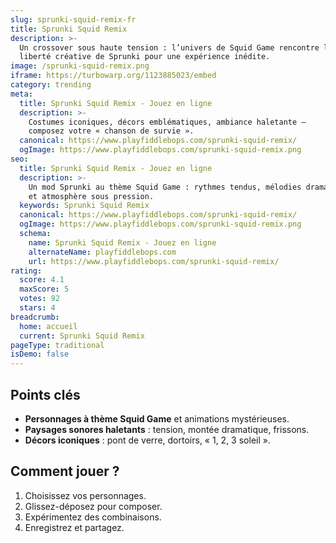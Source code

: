 ```yaml
---
slug: sprunki-squid-remix-fr
title: Sprunki Squid Remix
description: >-
  Un crossover sous haute tension : l’univers de Squid Game rencontre la 
  liberté créative de Sprunki pour une expérience inédite.
image: /sprunki-squid-remix.png
iframe: https://turbowarp.org/1123885023/embed
category: trending
meta:
  title: Sprunki Squid Remix - Jouez en ligne
  description: >-
    Costumes iconiques, décors emblématiques, ambiance haletante — 
    composez votre « chanson de survie ».
  canonical: https://www.playfiddlebops.com/sprunki-squid-remix/
  ogImage: https://www.playfiddlebops.com/sprunki-squid-remix.png
seo:
  title: Sprunki Squid Remix - Jouez en ligne
  description: >-
    Un mod Sprunki au thème Squid Game : rythmes tendus, mélodies dramatiques 
    et atmosphère sous pression.
  keywords: Sprunki Squid Remix
  canonical: https://www.playfiddlebops.com/sprunki-squid-remix/
  ogImage: https://www.playfiddlebops.com/sprunki-squid-remix.png
  schema:
    name: Sprunki Squid Remix - Jouez en ligne
    alternateName: playfiddlebops.com
    url: https://www.playfiddlebops.com/sprunki-squid-remix/
rating:
  score: 4.1
  maxScore: 5
  votes: 92
  stars: 4
breadcrumb:
  home: accueil
  current: Sprunki Squid Remix
pageType: traditional
isDemo: false
---
```


## Points clés

- **Personnages à thème Squid Game** et animations mystérieuses.
- **Paysages sonores haletants** : tension, montée dramatique, frissons.
- **Décors iconiques** : pont de verre, dortoirs, « 1, 2, 3 soleil ».

## Comment jouer ?

1. Choisissez vos personnages.
2. Glissez-déposez pour composer.
3. Expérimentez des combinaisons.
4. Enregistrez et partagez.
